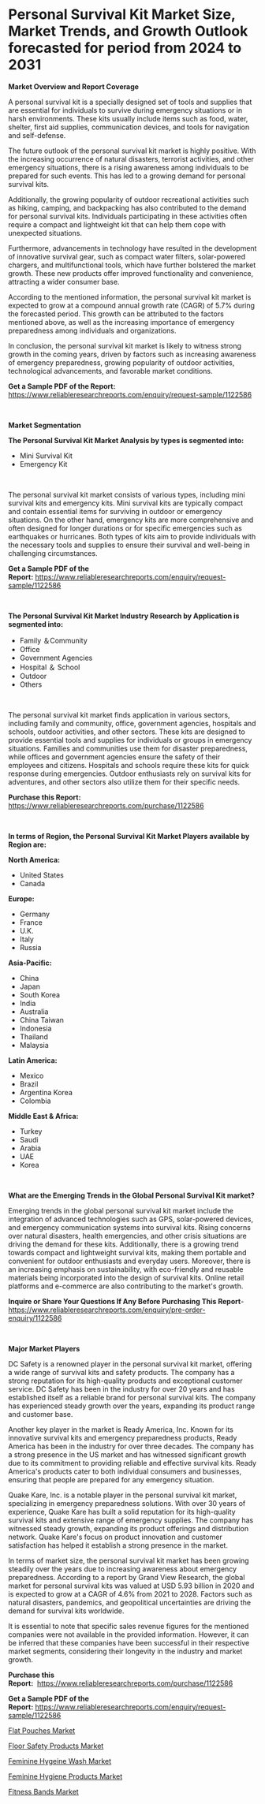 <p><h1>Personal Survival Kit Market Size, Market Trends, and Growth Outlook forecasted for period from 2024 to 2031</h1></p><p><strong>Market Overview and Report Coverage</strong></p>
<p><p>A personal survival kit is a specially designed set of tools and supplies that are essential for individuals to survive during emergency situations or in harsh environments. These kits usually include items such as food, water, shelter, first aid supplies, communication devices, and tools for navigation and self-defense.</p><p>The future outlook of the personal survival kit market is highly positive. With the increasing occurrence of natural disasters, terrorist activities, and other emergency situations, there is a rising awareness among individuals to be prepared for such events. This has led to a growing demand for personal survival kits.</p><p>Additionally, the growing popularity of outdoor recreational activities such as hiking, camping, and backpacking has also contributed to the demand for personal survival kits. Individuals participating in these activities often require a compact and lightweight kit that can help them cope with unexpected situations.</p><p>Furthermore, advancements in technology have resulted in the development of innovative survival gear, such as compact water filters, solar-powered chargers, and multifunctional tools, which have further bolstered the market growth. These new products offer improved functionality and convenience, attracting a wider consumer base.</p><p>According to the mentioned information, the personal survival kit market is expected to grow at a compound annual growth rate (CAGR) of 5.7% during the forecasted period. This growth can be attributed to the factors mentioned above, as well as the increasing importance of emergency preparedness among individuals and organizations.</p><p>In conclusion, the personal survival kit market is likely to witness strong growth in the coming years, driven by factors such as increasing awareness of emergency preparedness, growing popularity of outdoor activities, technological advancements, and favorable market conditions.</p></p>
<p><strong>Get a Sample PDF of the Report:</strong> <a href="https://www.reliableresearchreports.com/enquiry/request-sample/1122586">https://www.reliableresearchreports.com/enquiry/request-sample/1122586</a></p>
<p>&nbsp;</p>
<p><strong>Market Segmentation</strong></p>
<p><strong>The Personal Survival Kit Market Analysis by types is segmented into:</strong></p>
<p><ul><li>Mini Survival Kit</li><li>Emergency Kit</li></ul></p>
<p>&nbsp;</p>
<p><p>The personal survival kit market consists of various types, including mini survival kits and emergency kits. Mini survival kits are typically compact and contain essential items for surviving in outdoor or emergency situations. On the other hand, emergency kits are more comprehensive and often designed for longer durations or for specific emergencies such as earthquakes or hurricanes. Both types of kits aim to provide individuals with the necessary tools and supplies to ensure their survival and well-being in challenging circumstances.</p></p>
<p><strong>Get a Sample PDF of the Report:</strong>&nbsp;<a href="https://www.reliableresearchreports.com/enquiry/request-sample/1122586">https://www.reliableresearchreports.com/enquiry/request-sample/1122586</a></p>
<p>&nbsp;</p>
<p><strong>The Personal Survival Kit Market Industry Research by Application is segmented into:</strong></p>
<p><ul><li>Family ＆Community</li><li>Office</li><li>Government Agencies</li><li>Hospital ＆ School</li><li>Outdoor</li><li>Others</li></ul></p>
<p>&nbsp;</p>
<p><p>The personal survival kit market finds application in various sectors, including family and community, office, government agencies, hospitals and schools, outdoor activities, and other sectors. These kits are designed to provide essential tools and supplies for individuals or groups in emergency situations. Families and communities use them for disaster preparedness, while offices and government agencies ensure the safety of their employees and citizens. Hospitals and schools require these kits for quick response during emergencies. Outdoor enthusiasts rely on survival kits for adventures, and other sectors also utilize them for their specific needs.</p></p>
<p><strong>Purchase this Report:</strong>&nbsp; <a href="https://www.reliableresearchreports.com/purchase/1122586">https://www.reliableresearchreports.com/purchase/1122586</a></p>
<p>&nbsp;</p>
<p><strong>In terms of Region, the Personal Survival Kit Market Players available by Region are:</strong></p>
<p>
    <p> <strong> North America: </strong>
        <ul>
            <li>United States</li>
            <li>Canada</li>
        </ul>
        </p> 
    <p> <strong> Europe: </strong>
        <ul>
            <li>Germany</li>
            <li>France</li>
            <li>U.K.</li>
            <li>Italy</li>
            <li>Russia</li>
        </ul>
        </p> 
    <p> <strong> Asia-Pacific: </strong>
        <ul>
            <li>China</li>
            <li>Japan</li>
            <li>South Korea</li>
            <li>India</li>
            <li>Australia</li>
            <li>China Taiwan</li>
            <li>Indonesia</li>
            <li>Thailand</li>
            <li>Malaysia</li>
        </ul>
        </p> 
    <p> <strong> Latin America: </strong>
        <ul>
            <li>Mexico</li>
            <li>Brazil</li>
            <li>Argentina Korea</li>
            <li>Colombia</li>
        </ul>
        </p> 
    <p> <strong> Middle East & Africa: </strong>
        <ul>
            <li>Turkey</li>
            <li>Saudi</li>
            <li>Arabia</li>
            <li>UAE</li>
            <li>Korea</li>
        </ul>
    </p>
    </p>
<p>&nbsp;</p>
<p><strong>What are the Emerging Trends in the Global Personal Survival Kit market?</strong></p>
<p><p>Emerging trends in the global personal survival kit market include the integration of advanced technologies such as GPS, solar-powered devices, and emergency communication systems into survival kits. Rising concerns over natural disasters, health emergencies, and other crisis situations are driving the demand for these kits. Additionally, there is a growing trend towards compact and lightweight survival kits, making them portable and convenient for outdoor enthusiasts and everyday users. Moreover, there is an increasing emphasis on sustainability, with eco-friendly and reusable materials being incorporated into the design of survival kits. Online retail platforms and e-commerce are also contributing to the market's growth.</p></p>
<p><strong>Inquire or Share Your Questions If Any Before Purchasing This Report</strong>- <a href="https://www.reliableresearchreports.com/enquiry/pre-order-enquiry/1122586">https://www.reliableresearchreports.com/enquiry/pre-order-enquiry/1122586</a></p>
<p>&nbsp;</p>
<p><strong>Major Market Players</strong></p>
<p><p>DC Safety is a renowned player in the personal survival kit market, offering a wide range of survival kits and safety products. The company has a strong reputation for its high-quality products and exceptional customer service. DC Safety has been in the industry for over 20 years and has established itself as a reliable brand for personal survival kits. The company has experienced steady growth over the years, expanding its product range and customer base.</p><p>Another key player in the market is Ready America, Inc. Known for its innovative survival kits and emergency preparedness products, Ready America has been in the industry for over three decades. The company has a strong presence in the US market and has witnessed significant growth due to its commitment to providing reliable and effective survival kits. Ready America's products cater to both individual consumers and businesses, ensuring that people are prepared for any emergency situation.</p><p>Quake Kare, Inc. is a notable player in the personal survival kit market, specializing in emergency preparedness solutions. With over 30 years of experience, Quake Kare has built a solid reputation for its high-quality survival kits and extensive range of emergency supplies. The company has witnessed steady growth, expanding its product offerings and distribution network. Quake Kare's focus on product innovation and customer satisfaction has helped it establish a strong presence in the market.</p><p>In terms of market size, the personal survival kit market has been growing steadily over the years due to increasing awareness about emergency preparedness. According to a report by Grand View Research, the global market for personal survival kits was valued at USD 5.93 billion in 2020 and is expected to grow at a CAGR of 4.6% from 2021 to 2028. Factors such as natural disasters, pandemics, and geopolitical uncertainties are driving the demand for survival kits worldwide.</p><p>It is essential to note that specific sales revenue figures for the mentioned companies were not available in the provided information. However, it can be inferred that these companies have been successful in their respective market segments, considering their longevity in the industry and market growth.</p></p>
<p><strong>Purchase this Report:</strong>&nbsp;&nbsp;<a href="https://www.reliableresearchreports.com/purchase/1122586">https://www.reliableresearchreports.com/purchase/1122586</a></p>
<p></p>
<p><strong>Get a Sample PDF of the Report:</strong>&nbsp;<a href="https://www.reliableresearchreports.com/enquiry/request-sample/1122586">https://www.reliableresearchreports.com/enquiry/request-sample/1122586</a></p>
<p><p><a href="https://github.com/marloy8/Market-Research-Report-List-2/blob/main/flat-pouches-market.md">Flat Pouches Market</a></p><p><a href="https://github.com/mahnoor2003/Market-Research-Report-List-2/blob/main/floor-safety-products-market.md">Floor Safety Products Market</a></p><p><a href="https://github.com/kipkeeva/Market-Research-Report-List-2/blob/main/feminine-hygeine-wash-market.md">Feminine Hygeine Wash Market</a></p><p><a href="https://github.com/provorikovar/Market-Research-Report-List-2/blob/main/feminine-hygiene-products-market.md">Feminine Hygiene Products Market</a></p><p><a href="https://github.com/aliciawhite5576/Market-Research-Report-List-2/blob/main/fitness-bands-market.md">Fitness Bands Market</a></p></p>